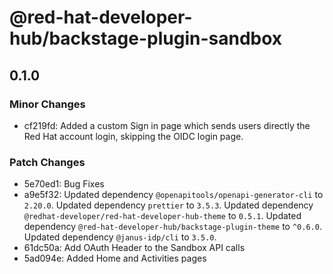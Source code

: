 # @red-hat-developer-hub/backstage-plugin-sandbox

## 0.1.0

### Minor Changes

- cf219fd: Added a custom Sign in page which sends users directly the Red Hat account login, skipping the OIDC login page.

### Patch Changes

- 5e70ed1: Bug Fixes
- a9e5f32: Updated dependency `@openapitools/openapi-generator-cli` to `2.20.0`.
  Updated dependency `prettier` to `3.5.3`.
  Updated dependency `@redhat-developer/red-hat-developer-hub-theme` to `0.5.1`.
  Updated dependency `@red-hat-developer-hub/backstage-plugin-theme` to `^0.6.0`.
  Updated dependency `@janus-idp/cli` to `3.5.0`.
- 61dc50a: Add OAuth Header to the Sandbox API calls
- 5ad094e: Added Home and Activities pages
